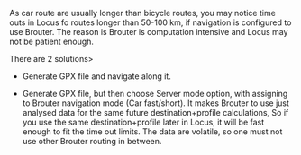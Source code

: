 As car route are usually longer than bicycle routes, you may notice time outs in Locus fo routes longer than 50-100 km, if navigation is configured to use Brouter. The reason is Brouter is computation intensive and Locus may not be patient enough.

There are 2 solutions>

- Generate GPX file and navigate along it.

- Generate GPX file, but then choose Server mode option, with assigning to Brouter navigation mode (Car fast/short).
It makes Brouter to use just analysed data for the same future destination+profile calculations, So if you use the same destination+profile later in Locus, it will be fast enough to fit the time out limits. The data are volatile, so one must not use other Brouter routing in between.

